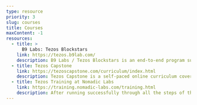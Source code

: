 ```yaml
---
type: resource
priority: 3
slug: courses
title: Courses
maxContent: -1
resources:
  - title: > 
      B9 Labs: Tezos Blockstars
    link: https://tezos.b9lab.com/
    description: B9 Labs / Tezos Blockstars is an end-to-end program supported by experienced tutors at B9lab and designed to provide developers with the knowledge and skills needed to become industry-leading Tezos developers.
  - title: Tezos Capstone 
    link: https://tezoscapstone.com/curriculum/index.html
    description: Tezos Capstone is a self-paced online curriculum covering everything from an introduction to blockchain to building on Tezos and creating your own dApp!
  - title: Tezos Training at Nomadic Labs 
    link: https://training.nomadic-labs.com/training.html
    description: After running successfully through all the steps of this training session, you will be able to run a Tezos (test network/sandboxed) node, use the Michelson emacs mode, and compile pieces of code in both LIGO and SmartPy.
---
```

